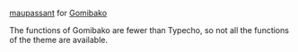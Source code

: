 [maupassant](https://github.com/pagecho/maupassant) for [Gomibako](https://github.com/pdlan/gomibako)

The functions of Gomibako are fewer than Typecho, so not all the functions of the theme are available.